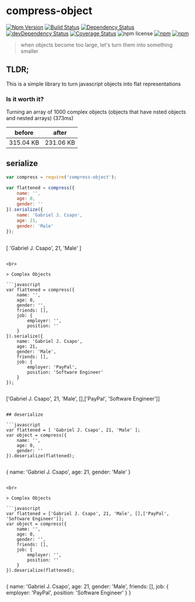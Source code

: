 # compress-object

[![Npm Version](https://img.shields.io/npm/v/compress-object.svg)](https://www.npmjs.com/package/compress-object)
[![Build Status](https://travis-ci.org/gabrielcsapo/compress-object.svg?branch=master)](https://travis-ci.org/gabrielcsapo/compress-object) [![Dependency Status](https://david-dm.org/gabrielcsapo/compress-object.svg)](https://david-dm.org/gabrielcsapo/compress-object)
[![devDependency Status](https://david-dm.org/gabrielcsapo/compress-object/dev-status.svg)](https://david-dm.org/gabrielcsapo/compress-object#info=devDependencies)
[![Coverage Status](https://coveralls.io/repos/github/gabrielcsapo/compress-object/badge.svg?branch=master)](https://coveralls.io/github/gabrielcsapo/compress-object?branch=master)
![npm license](https://img.shields.io/npm/l/compress-object.svg)
[![npm](https://img.shields.io/npm/dt/compress-object.svg?maxAge=2592000)]()
[![npm](https://img.shields.io/npm/dm/compress-object.svg?maxAge=2592000)]()

> when objects become too large, let's turn them into something smaller

## TLDR;

This is a simple library to turn javascript objects into flat representations

### Is it worth it?

Turning an array of 1000 complex objects (objects that have nsted objects and nested arrays) (373ms)

|before|after|
|---|---|
|315.04 KB|231.06 KB|

## serialize

```javascript
var compress = require('compress-object');

var flattened = compress({
    name: '',
    age: 0,
    gender: ''
}).serialize({
    name: 'Gabriel J. Csapo',
    age: 21,
    gender: 'Male'
});
```

> ```javascript
[ 'Gabriel J. Csapo', 21, 'Male' ]
```

<br>

> Complex Objects

```javascript
var flattened = compress({
    name: '',
    age: 0,
    gender: '',
    friends: [],
    job: {
        employer: '',
        position: ''
    }
}).serialize({
    name: 'Gabriel J. Csapo',
    age: 21,
    gender: 'Male',
    friends: [],
    job: {
        employer: 'PayPal',
        position: 'Software Engineer'
    }
});
```

> ```javascript
['Gabriel J. Csapo', 21, 'Male', [],['PayPal', 'Software Engineer']]
```

## deserialize

```javascript
var flattened = [ 'Gabriel J. Csapo', 21, 'Male' ];
var object = compress({
    name: '',
    age: 0,
    gender: ''
}).deserialize(flattened);
```

> ```javascript
{
    name: 'Gabriel J. Csapo',
    age: 21,
    gender: 'Male'
}
```

<br>

> Complex Objects

```javascript
var flattened = ['Gabriel J. Csapo', 21, 'Male', [],['PayPal', 'Software Engineer']];
var object = compress({
    name: '',
    age: 0,
    gender: '',
    friends: [],
    job: {
        employer: '',
        position: ''
    }
}).deserialize(flattened);
```

> ```javascript
{
    name: 'Gabriel J. Csapo',
    age: 21,
    gender: 'Male',
    friends: [],
    job: {
        employer: 'PayPal',
        position: 'Software Engineer'
    }
}
```
